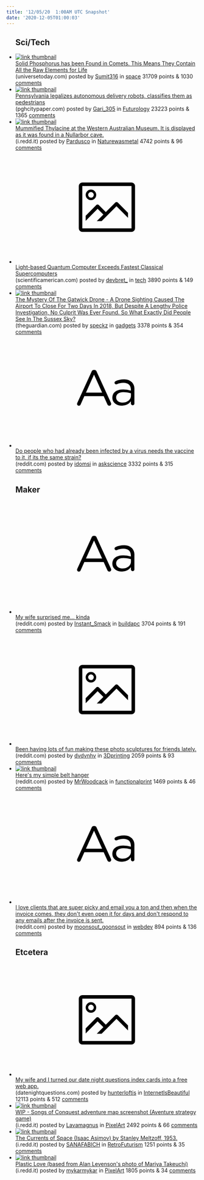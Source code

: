 ```yaml
---
title: '12/05/20  1:00AM UTC Snapshot'
date: '2020-12-05T01:00:03'
---
```

<ul>
<h2>Sci/Tech</h2>

<li><a href='https://www.universetoday.com/149070/solid-phosphorus-has-been-found-in-comets-this-means-they-contain-all-the-raw-elements-for-life/'><img src='https://b.thumbs.redditmedia.com/FnYsKZOGzaG96YZEZK1Jd57FFylj-IstLc-DJjQ-64M.jpg' alt='link thumbnail'></a><div><div class='linkTitle'><a href='https://www.universetoday.com/149070/solid-phosphorus-has-been-found-in-comets-this-means-they-contain-all-the-raw-elements-for-life/'>Solid Phosphorus has been Found in Comets. This Means They Contain All the Raw Elements for Life</a></div>(universetoday.com) posted by <a href='https://www.reddit.com/user/Sumit316'>Sumit316</a> in <a href='https://www.reddit.com/r/space'>space</a> 31709 points & 1030 <a href='https://www.reddit.com/r/space/comments/k6lfn6/solid_phosphorus_has_been_found_in_comets_this/'>comments</a></div></li>

<li><a href='https://www.pghcitypaper.com/pittsburgh/pennsylvania-legalizes-autonomous-delivery-robots-classifies-them-as-pedestrians/Content?oid=18482040'><img src='https://b.thumbs.redditmedia.com/SWLrvQU-rYHnHXd9SNrRYe0DE2hUW8K9AZ7LJjRKVlE.jpg' alt='link thumbnail'></a><div><div class='linkTitle'><a href='https://www.pghcitypaper.com/pittsburgh/pennsylvania-legalizes-autonomous-delivery-robots-classifies-them-as-pedestrians/Content?oid=18482040'>Pennsylvania legalizes autonomous delivery robots, classifies them as pedestrians</a></div>(pghcitypaper.com) posted by <a href='https://www.reddit.com/user/Gari_305'>Gari_305</a> in <a href='https://www.reddit.com/r/Futurology'>Futurology</a> 23223 points & 1365 <a href='https://www.reddit.com/r/Futurology/comments/k6k58o/pennsylvania_legalizes_autonomous_delivery_robots/'>comments</a></div></li>

<li><a href='https://i.redd.it/glebf69e86361.jpg'><img src='https://b.thumbs.redditmedia.com/pr8lLB6tTC4fuBtLZV_fOt4K1MS449GNcOcHjDX5ZUk.jpg' alt='link thumbnail'></a><div><div class='linkTitle'><a href='https://i.redd.it/glebf69e86361.jpg'>Mummified Thylacine at the Western Australian Museum. It is displayed as it was found in a Nullarbor cave.</a></div>(i.redd.it) posted by <a href='https://www.reddit.com/user/Pardusco'>Pardusco</a> in <a href='https://www.reddit.com/r/Naturewasmetal'>Naturewasmetal</a> 4742 points & 96 <a href='https://www.reddit.com/r/Naturewasmetal/comments/k6krd4/mummified_thylacine_at_the_western_australian/'>comments</a></div></li>

<li><a href='https://www.scientificamerican.com/article/light-based-quantum-computer-exceeds-fastest-classical-supercomputers/'><svg version='1.1' viewBox='-34 -14 104 64' preserveAspectRatio='xMidYMid meet' xmlns='http://www.w3.org/2000/svg' xmlns:xlink='http://www.w3.org/1999/xlink'>
    <title>link thumbnail</title>
    <path d='M32,4H4A2,2,0,0,0,2,6V30a2,2,0,0,0,2,2H32a2,2,0,0,0,2-2V6A2,2,0,0,0,32,4ZM4,30V6H32V30Z'></path>
    <path d='M8.92,14a3,3,0,1,0-3-3A3,3,0,0,0,8.92,14Zm0-4.6A1.6,1.6,0,1,1,7.33,11,1.6,1.6,0,0,1,8.92,9.41Z'></path>
    <path d='M22.78,15.37l-5.4,5.4-4-4a1,1,0,0,0-1.41,0L5.92,22.9v2.83l6.79-6.79L16,22.18l-3.75,3.75H15l8.45-8.45L30,24V21.18l-5.81-5.81A1,1,0,0,0,22.78,15.37Z'></path>
    </svg></a><div><div class='linkTitle'><a href='https://www.scientificamerican.com/article/light-based-quantum-computer-exceeds-fastest-classical-supercomputers/'>Light-based Quantum Computer Exceeds Fastest Classical Supercomputers</a></div>(scientificamerican.com) posted by <a href='https://www.reddit.com/user/devbret_'>devbret_</a> in <a href='https://www.reddit.com/r/tech'>tech</a> 3890 points & 149 <a href='https://www.reddit.com/r/tech/comments/k6fguj/lightbased_quantum_computer_exceeds_fastest/'>comments</a></div></li>

<li><a href='https://www.theguardian.com/uk-news/2020/dec/01/the-mystery-of-the-gatwick-drone'><img src='https://a.thumbs.redditmedia.com/4H65YTafqDWjPuWDldecBg1j0Ca3OFQNSkq0YRgaZ04.jpg' alt='link thumbnail'></a><div><div class='linkTitle'><a href='https://www.theguardian.com/uk-news/2020/dec/01/the-mystery-of-the-gatwick-drone'>The Mystery Of The Gatwick Drone - A Drone Sighting Caused The Airport To Close For Two Days In 2018, But Despite A Lengthy Police Investigation, No Culprit Was Ever Found. So What Exactly Did People See In The Sussex Sky?</a></div>(theguardian.com) posted by <a href='https://www.reddit.com/user/speckz'>speckz</a> in <a href='https://www.reddit.com/r/gadgets'>gadgets</a> 3378 points & 354 <a href='https://www.reddit.com/r/gadgets/comments/k6lk3l/the_mystery_of_the_gatwick_drone_a_drone_sighting/'>comments</a></div></li>

<li><a href='https://www.reddit.com/r/askscience/comments/k6lv4z/do_people_who_had_already_been_infected_by_a/'><svg version='1.1' viewBox='-34 -12 104 64' preserveAspectRatio='xMidYMid slice' xmlns='http://www.w3.org/2000/svg' xmlns:xlink='http://www.w3.org/1999/xlink'>
    <title>text link thumbnail</title>
    <path d='M12.19,8.84a1.45,1.45,0,0,0-1.4-1h-.12a1.46,1.46,0,0,0-1.42,1L1.14,26.56a1.29,1.29,0,0,0-.14.59,1,1,0,0,0,1,1,1.12,1.12,0,0,0,1.08-.77l2.08-4.65h11l2.08,4.59a1.24,1.24,0,0,0,1.12.83,1.08,1.08,0,0,0,1.08-1.08,1.64,1.64,0,0,0-.14-.57ZM6.08,20.71l4.59-10.22,4.6,10.22Z'>
    </path>
    <path d='M32.24,14.78A6.35,6.35,0,0,0,27.6,13.2a11.36,11.36,0,0,0-4.7,1,1,1,0,0,0-.58.89,1,1,0,0,0,.94.92,1.23,1.23,0,0,0,.39-.08,8.87,8.87,0,0,1,3.72-.81c2.7,0,4.28,1.33,4.28,3.92v.5a15.29,15.29,0,0,0-4.42-.61c-3.64,0-6.14,1.61-6.14,4.64v.05c0,2.95,2.7,4.48,5.37,4.48a6.29,6.29,0,0,0,5.19-2.48V26.9a1,1,0,0,0,1,1,1,1,0,0,0,1-1.06V19A5.71,5.71,0,0,0,32.24,14.78Zm-.56,7.7c0,2.28-2.17,3.89-4.81,3.89-1.94,0-3.61-1.06-3.61-2.86v-.06c0-1.8,1.5-3,4.2-3a15.2,15.2,0,0,1,4.22.61Z'>
    </path>
    </svg></a><div><div class='linkTitle'><a href='https://www.reddit.com/r/askscience/comments/k6lv4z/do_people_who_had_already_been_infected_by_a/'>Do people who had already been infected by a virus needs the vaccine to it, if its the same strain?</a></div>(reddit.com) posted by <a href='https://www.reddit.com/user/idomsi'>idomsi</a> in <a href='https://www.reddit.com/r/askscience'>askscience</a> 3332 points & 315 <a href='https://www.reddit.com/r/askscience/comments/k6lv4z/do_people_who_had_already_been_infected_by_a/'>comments</a></div></li>

<h2>Maker</h2>

<li><a href='https://www.reddit.com/r/buildapc/comments/k6kn1a/my_wife_surprised_me_kinda/'><svg version='1.1' viewBox='-34 -12 104 64' preserveAspectRatio='xMidYMid slice' xmlns='http://www.w3.org/2000/svg' xmlns:xlink='http://www.w3.org/1999/xlink'>
    <title>text link thumbnail</title>
    <path d='M12.19,8.84a1.45,1.45,0,0,0-1.4-1h-.12a1.46,1.46,0,0,0-1.42,1L1.14,26.56a1.29,1.29,0,0,0-.14.59,1,1,0,0,0,1,1,1.12,1.12,0,0,0,1.08-.77l2.08-4.65h11l2.08,4.59a1.24,1.24,0,0,0,1.12.83,1.08,1.08,0,0,0,1.08-1.08,1.64,1.64,0,0,0-.14-.57ZM6.08,20.71l4.59-10.22,4.6,10.22Z'>
    </path>
    <path d='M32.24,14.78A6.35,6.35,0,0,0,27.6,13.2a11.36,11.36,0,0,0-4.7,1,1,1,0,0,0-.58.89,1,1,0,0,0,.94.92,1.23,1.23,0,0,0,.39-.08,8.87,8.87,0,0,1,3.72-.81c2.7,0,4.28,1.33,4.28,3.92v.5a15.29,15.29,0,0,0-4.42-.61c-3.64,0-6.14,1.61-6.14,4.64v.05c0,2.95,2.7,4.48,5.37,4.48a6.29,6.29,0,0,0,5.19-2.48V26.9a1,1,0,0,0,1,1,1,1,0,0,0,1-1.06V19A5.71,5.71,0,0,0,32.24,14.78Zm-.56,7.7c0,2.28-2.17,3.89-4.81,3.89-1.94,0-3.61-1.06-3.61-2.86v-.06c0-1.8,1.5-3,4.2-3a15.2,15.2,0,0,1,4.22.61Z'>
    </path>
    </svg></a><div><div class='linkTitle'><a href='https://www.reddit.com/r/buildapc/comments/k6kn1a/my_wife_surprised_me_kinda/'>My wife surprised me... kinda</a></div>(reddit.com) posted by <a href='https://www.reddit.com/user/Instant_Smack'>Instant_Smack</a> in <a href='https://www.reddit.com/r/buildapc'>buildapc</a> 3704 points & 191 <a href='https://www.reddit.com/r/buildapc/comments/k6kn1a/my_wife_surprised_me_kinda/'>comments</a></div></li>

<li><a href='https://www.reddit.com/gallery/k6n1xk'><svg version='1.1' viewBox='-34 -14 104 64' preserveAspectRatio='xMidYMid meet' xmlns='http://www.w3.org/2000/svg' xmlns:xlink='http://www.w3.org/1999/xlink'>
    <title>link thumbnail</title>
    <path d='M32,4H4A2,2,0,0,0,2,6V30a2,2,0,0,0,2,2H32a2,2,0,0,0,2-2V6A2,2,0,0,0,32,4ZM4,30V6H32V30Z'></path>
    <path d='M8.92,14a3,3,0,1,0-3-3A3,3,0,0,0,8.92,14Zm0-4.6A1.6,1.6,0,1,1,7.33,11,1.6,1.6,0,0,1,8.92,9.41Z'></path>
    <path d='M22.78,15.37l-5.4,5.4-4-4a1,1,0,0,0-1.41,0L5.92,22.9v2.83l6.79-6.79L16,22.18l-3.75,3.75H15l8.45-8.45L30,24V21.18l-5.81-5.81A1,1,0,0,0,22.78,15.37Z'></path>
    </svg></a><div><div class='linkTitle'><a href='https://www.reddit.com/gallery/k6n1xk'>Been having lots of fun making these photo sculptures for friends lately.</a></div>(reddit.com) posted by <a href='https://www.reddit.com/user/dvdvnhv'>dvdvnhv</a> in <a href='https://www.reddit.com/r/3Dprinting'>3Dprinting</a> 2059 points & 93 <a href='https://www.reddit.com/r/3Dprinting/comments/k6n1xk/been_having_lots_of_fun_making_these_photo/'>comments</a></div></li>

<li><a href='https://www.reddit.com/gallery/k6f9cg'><img src='https://b.thumbs.redditmedia.com/A44xh8BNBtmujz6Sj7Tc8OH-sPEz14MYFO0116MAW1Q.jpg' alt='link thumbnail'></a><div><div class='linkTitle'><a href='https://www.reddit.com/gallery/k6f9cg'>Here's my simple belt hanger</a></div>(reddit.com) posted by <a href='https://www.reddit.com/user/MrWoodcack'>MrWoodcack</a> in <a href='https://www.reddit.com/r/functionalprint'>functionalprint</a> 1469 points & 46 <a href='https://www.reddit.com/r/functionalprint/comments/k6f9cg/heres_my_simple_belt_hanger/'>comments</a></div></li>

<li><a href='https://www.reddit.com/r/webdev/comments/k6mgqx/i_love_clients_that_are_super_picky_and_email_you/'><svg version='1.1' viewBox='-34 -12 104 64' preserveAspectRatio='xMidYMid slice' xmlns='http://www.w3.org/2000/svg' xmlns:xlink='http://www.w3.org/1999/xlink'>
    <title>text link thumbnail</title>
    <path d='M12.19,8.84a1.45,1.45,0,0,0-1.4-1h-.12a1.46,1.46,0,0,0-1.42,1L1.14,26.56a1.29,1.29,0,0,0-.14.59,1,1,0,0,0,1,1,1.12,1.12,0,0,0,1.08-.77l2.08-4.65h11l2.08,4.59a1.24,1.24,0,0,0,1.12.83,1.08,1.08,0,0,0,1.08-1.08,1.64,1.64,0,0,0-.14-.57ZM6.08,20.71l4.59-10.22,4.6,10.22Z'>
    </path>
    <path d='M32.24,14.78A6.35,6.35,0,0,0,27.6,13.2a11.36,11.36,0,0,0-4.7,1,1,1,0,0,0-.58.89,1,1,0,0,0,.94.92,1.23,1.23,0,0,0,.39-.08,8.87,8.87,0,0,1,3.72-.81c2.7,0,4.28,1.33,4.28,3.92v.5a15.29,15.29,0,0,0-4.42-.61c-3.64,0-6.14,1.61-6.14,4.64v.05c0,2.95,2.7,4.48,5.37,4.48a6.29,6.29,0,0,0,5.19-2.48V26.9a1,1,0,0,0,1,1,1,1,0,0,0,1-1.06V19A5.71,5.71,0,0,0,32.24,14.78Zm-.56,7.7c0,2.28-2.17,3.89-4.81,3.89-1.94,0-3.61-1.06-3.61-2.86v-.06c0-1.8,1.5-3,4.2-3a15.2,15.2,0,0,1,4.22.61Z'>
    </path>
    </svg></a><div><div class='linkTitle'><a href='https://www.reddit.com/r/webdev/comments/k6mgqx/i_love_clients_that_are_super_picky_and_email_you/'>I love clients that are super picky and email you a ton and then when the invoice comes, they don't even open it for days and don't respond to any emails after the invoice is sent.</a></div>(reddit.com) posted by <a href='https://www.reddit.com/user/moonsout_goonsout'>moonsout_goonsout</a> in <a href='https://www.reddit.com/r/webdev'>webdev</a> 894 points & 136 <a href='https://www.reddit.com/r/webdev/comments/k6mgqx/i_love_clients_that_are_super_picky_and_email_you/'>comments</a></div></li>

<h2>Etcetera</h2>

<li><a href='https://datenightquestions.com'><svg version='1.1' viewBox='-34 -14 104 64' preserveAspectRatio='xMidYMid meet' xmlns='http://www.w3.org/2000/svg' xmlns:xlink='http://www.w3.org/1999/xlink'>
    <title>link thumbnail</title>
    <path d='M32,4H4A2,2,0,0,0,2,6V30a2,2,0,0,0,2,2H32a2,2,0,0,0,2-2V6A2,2,0,0,0,32,4ZM4,30V6H32V30Z'></path>
    <path d='M8.92,14a3,3,0,1,0-3-3A3,3,0,0,0,8.92,14Zm0-4.6A1.6,1.6,0,1,1,7.33,11,1.6,1.6,0,0,1,8.92,9.41Z'></path>
    <path d='M22.78,15.37l-5.4,5.4-4-4a1,1,0,0,0-1.41,0L5.92,22.9v2.83l6.79-6.79L16,22.18l-3.75,3.75H15l8.45-8.45L30,24V21.18l-5.81-5.81A1,1,0,0,0,22.78,15.37Z'></path>
    </svg></a><div><div class='linkTitle'><a href='https://datenightquestions.com'>My wife and I turned our date night questions index cards into a free web app.</a></div>(datenightquestions.com) posted by <a href='https://www.reddit.com/user/hunterloftis'>hunterloftis</a> in <a href='https://www.reddit.com/r/InternetIsBeautiful'>InternetIsBeautiful</a> 12113 points & 512 <a href='https://www.reddit.com/r/InternetIsBeautiful/comments/k6pj07/my_wife_and_i_turned_our_date_night_questions/'>comments</a></div></li>

<li><a href='https://i.redd.it/57j65z00i6361.gif'><img src='https://b.thumbs.redditmedia.com/Bb-nDcO-0AeR0uLGsERIvb_O2gWL5iPRia8mJl-8DgE.jpg' alt='link thumbnail'></a><div><div class='linkTitle'><a href='https://i.redd.it/57j65z00i6361.gif'>WIP - Songs of Conquest adventure map screenshot (Aventure strategy game)</a></div>(i.redd.it) posted by <a href='https://www.reddit.com/user/Lavamagnus'>Lavamagnus</a> in <a href='https://www.reddit.com/r/PixelArt'>PixelArt</a> 2492 points & 66 <a href='https://www.reddit.com/r/PixelArt/comments/k6lnh4/wip_songs_of_conquest_adventure_map_screenshot/'>comments</a></div></li>

<li><a href='https://i.redd.it/sq9l8kuxb5361.jpg'><img src='https://b.thumbs.redditmedia.com/I5Adu88Zg-hA1gWRZXBHAzWrHysd2t6_8-at9p0Br3U.jpg' alt='link thumbnail'></a><div><div class='linkTitle'><a href='https://i.redd.it/sq9l8kuxb5361.jpg'>The Currents of Space (Isaac Asimov) by Stanley Meltzoff, 1953.</a></div>(i.redd.it) posted by <a href='https://www.reddit.com/user/SANAFABICH'>SANAFABICH</a> in <a href='https://www.reddit.com/r/RetroFuturism'>RetroFuturism</a> 1251 points & 35 <a href='https://www.reddit.com/r/RetroFuturism/comments/k6iebj/the_currents_of_space_isaac_asimov_by_stanley/'>comments</a></div></li>

<li><a href='https://i.redd.it/jwbe6rlwt3361.png'><img src='https://b.thumbs.redditmedia.com/vGEeD6PFC9ZI8CzFc4OOEDDUwZ4GJwnWxPAY3fu0JOU.jpg' alt='link thumbnail'></a><div><div class='linkTitle'><a href='https://i.redd.it/jwbe6rlwt3361.png'>Plastic Love (based from Alan Levenson's photo of Mariya Takeuchi)</a></div>(i.redd.it) posted by <a href='https://www.reddit.com/user/mykarmykar'>mykarmykar</a> in <a href='https://www.reddit.com/r/PixelArt'>PixelArt</a> 1805 points & 34 <a href='https://www.reddit.com/r/PixelArt/comments/k6ejji/plastic_love_based_from_alan_levensons_photo_of/'>comments</a></div></li>

</ul>
